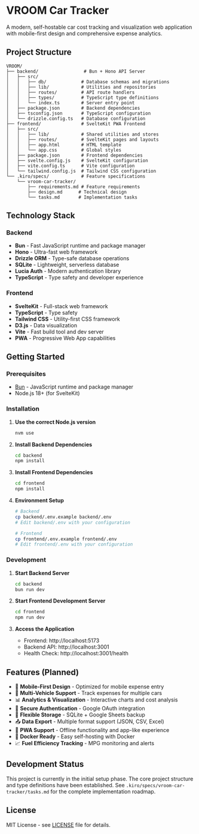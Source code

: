 # VROOM Car Tracker

A modern, self-hostable car cost tracking and visualization web application with mobile-first design and comprehensive expense analytics.

## Project Structure

```
VROOM/
├── backend/                 # Bun + Hono API Server
│   ├── src/
│   │   ├── db/             # Database schemas and migrations
│   │   ├── lib/            # Utilities and repositories
│   │   ├── routes/         # API route handlers
│   │   ├── types/          # TypeScript type definitions
│   │   └── index.ts        # Server entry point
│   ├── package.json        # Backend dependencies
│   ├── tsconfig.json       # TypeScript configuration
│   └── drizzle.config.ts   # Database configuration
├── frontend/               # SvelteKit PWA Frontend
│   ├── src/
│   │   ├── lib/            # Shared utilities and stores
│   │   ├── routes/         # SvelteKit pages and layouts
│   │   ├── app.html        # HTML template
│   │   └── app.css         # Global styles
│   ├── package.json        # Frontend dependencies
│   ├── svelte.config.js    # SvelteKit configuration
│   ├── vite.config.ts      # Vite configuration
│   └── tailwind.config.js  # Tailwind CSS configuration
└── .kiro/specs/            # Feature specifications
    └── vroom-car-tracker/
        ├── requirements.md # Feature requirements
        ├── design.md      # Technical design
        └── tasks.md       # Implementation tasks
```

## Technology Stack

### Backend
- **Bun** - Fast JavaScript runtime and package manager
- **Hono** - Ultra-fast web framework
- **Drizzle ORM** - Type-safe database operations
- **SQLite** - Lightweight, serverless database
- **Lucia Auth** - Modern authentication library
- **TypeScript** - Type safety and developer experience

### Frontend
- **SvelteKit** - Full-stack web framework
- **TypeScript** - Type safety
- **Tailwind CSS** - Utility-first CSS framework
- **D3.js** - Data visualization
- **Vite** - Fast build tool and dev server
- **PWA** - Progressive Web App capabilities

## Getting Started

### Prerequisites
- [Bun](https://bun.sh/) - JavaScript runtime and package manager
- Node.js 18+ (for SvelteKit)

### Installation

1. **Use the correct Node.js version**
   ```bash
   nvm use
   ```

2. **Install Backend Dependencies**
   ```bash
   cd backend
   npm install
   ```

3. **Install Frontend Dependencies**
   ```bash
   cd frontend
   npm install
   ```

4. **Environment Setup**
   ```bash
   # Backend
   cp backend/.env.example backend/.env
   # Edit backend/.env with your configuration
   
   # Frontend
   cp frontend/.env.example frontend/.env
   # Edit frontend/.env with your configuration
   ```

### Development

1. **Start Backend Server**
   ```bash
   cd backend
   bun run dev
   ```

2. **Start Frontend Development Server**
   ```bash
   cd frontend
   npm run dev
   ```

3. **Access the Application**
   - Frontend: http://localhost:5173
   - Backend API: http://localhost:3001
   - Health Check: http://localhost:3001/health

## Features (Planned)

- 📱 **Mobile-First Design** - Optimized for mobile expense entry
- 🚗 **Multi-Vehicle Support** - Track expenses for multiple cars
- 📊 **Analytics & Visualization** - Interactive charts and cost analysis
- 🔐 **Secure Authentication** - Google OAuth integration
- 💾 **Flexible Storage** - SQLite + Google Sheets backup
- 📤 **Data Export** - Multiple format support (JSON, CSV, Excel)
- 🔄 **PWA Support** - Offline functionality and app-like experience
- 🐳 **Docker Ready** - Easy self-hosting with Docker
- 📈 **Fuel Efficiency Tracking** - MPG monitoring and alerts

## Development Status

This project is currently in the initial setup phase. The core project structure and type definitions have been established. See `.kiro/specs/vroom-car-tracker/tasks.md` for the complete implementation roadmap.

## License

MIT License - see [LICENSE](LICENSE) file for details.
